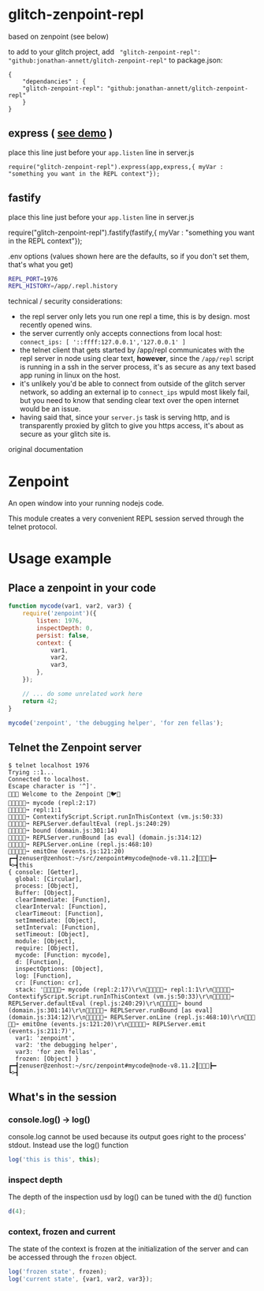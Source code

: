 # glitch-zenpoint-repl

based on zenpoint (see below)

to add to your glitch project, add ` "glitch-zenpoint-repl": "github:jonathan-annett/glitch-zenpoint-repl"` to package.json:

    {
        "dependancies" : {
        "glitch-zenpoint-repl": "github:jonathan-annett/glitch-zenpoint-repl"
        }
    }

express ( [see demo](https://glitch.com/embed/#!/embed/glitch-zenpoint-repl?path=package.json&previewSize=0&attributionHidden=true) )
-
place this line just before your `app.listen` line in server.js


    require("glitch-zenpoint-repl").express(app,express,{ myVar : "something you want in the REPL context"}); 

fastify
---

place this line just before your `app.listen` line in server.js


  require("glitch-zenpoint-repl").fastify(fastify,{ myVar : "something you want in the REPL context"}); 



.env options (values shown here are the defaults, so if you don't set them, that's what you get)
```bash
REPL_PORT=1976
REPL_HISTORY=/app/.repl.history
```


technical / security considerations:

* the repl server only lets you run one repl a time, this is by design. most recently opened wins.
* the server currently only accepts connections from local host: 
     `connect_ips: [ '::ffff:127.0.0.1','127.0.0.1' ]` 
* the telnet client that gets started by /app/repl communicates with the repl server in node using clear text, **however**, since the `/app/repl` script is running in a ssh in the server process, it's as secure as any text based app runing in linux on the host.
* it's unlikely you'd be able to connect from outside of the glitch server network, so adding an external ip to `connect_ips` wpuld most likely fail, but you need to know that sending clear text over the open internet would be an issue. 
* having said that, since your `server.js` task is serving http, and is transparently proxied by glitch to give you https access, it's about as secure as your glitch site is.





original documentation

# Zenpoint

An open window into your running nodejs code.

This module creates a very convenient REPL session served
through the telnet protocol.

# Usage example

## Place a zenpoint in your code
```js
function mycode(var1, var2, var3) {
    require('zenpoint')({
        listen: 1976,
        inspectDepth: 0,
        persist: false,
        context: {
            var1,
            var2,
            var3,
        },
    });

    // ... do some unrelated work here
    return 42;
}

mycode('zenpoint', 'the debugging helper', 'for zen fellas');

```

## Telnet the Zenpoint server

```
$ telnet localhost 1976
Trying ::1...
Connected to localhost.
Escape character is '^]'.
🐀🧘🐁 Welcome to the Zenpoint 🥑🐦🦐
🐛🐞🐜🐝🦗➞ mycode (repl:2:17)
🐛🐞🐜🐝🦗➞ repl:1:1
🐛🐞🐜🐝🦗➞ ContextifyScript.Script.runInThisContext (vm.js:50:33)
🐛🐞🐜🐝🦗➞ REPLServer.defaultEval (repl.js:240:29)
🐛🐞🐜🐝🦗➞ bound (domain.js:301:14)
🐛🐞🐜🐝🦗➞ REPLServer.runBound [as eval] (domain.js:314:12)
🐛🐞🐜🐝🦗➞ REPLServer.onLine (repl.js:468:10)
🐛🐞🐜🐝🦗➞ emitOne (events.js:121:20)
┏━┫zenuser@zenhost:~/src/zenpoint#mycode@node-v8.11.2┃🙈🙉🙊┣━
┗>┫this
{ console: [Getter],
  global: [Circular],
  process: [Object],
  Buffer: [Object],
  clearImmediate: [Function],
  clearInterval: [Function],
  clearTimeout: [Function],
  setImmediate: [Object],
  setInterval: [Function],
  setTimeout: [Object],
  module: [Object],
  require: [Object],
  mycode: [Function: mycode],
  d: [Function],
  inspectOptions: [Object],
  log: [Function],
  cr: [Function: cr],
  stack: '🐛🐞🐜🐝🦗➞ mycode (repl:2:17)\r\n🐛🐞🐜🐝🦗➞ repl:1:1\r\n🐛🐞🐜🐝🦗➞ ContextifyScript.Script.runInThisContext (vm.js:50:33)\r\n🐛🐞🐜🐝🦗➞ REPLServer.defaultEval (repl.js:240:29)\r\n🐛🐞🐜🐝🦗➞ bound (domain.js:301:14)\r\n🐛🐞🐜🐝🦗➞ REPLServer.runBound [as eval] (domain.js:314:12)\r\n🐛🐞🐜🐝🦗➞ REPLServer.onLine (repl.js:468:10)\r\n🐛🐞🐜🐝🦗➞ emitOne (events.js:121:20)\r\n🐛🐞🐜🐝🦗➞ REPLServer.emit (events.js:211:7)',
  var1: 'zenpoint',
  var2: 'the debugging helper',
  var3: 'for zen fellas',
  frozen: [Object] }
┏━┫zenuser@zenhost:~/src/zenpoint#mycode@node-v8.11.2┃🙈🙉🙊┣━
┗>┫

```

## What's in the session

### console.log() -> log()

console.log cannot be used because its output goes right to the process' stdout.
Instead use the log() function
```js
log('this is this', this);
```

### inspect depth

The depth of the inspection usd by log() can be tuned with the d() function
```js
d(4);
```

### context, frozen and current

The state of the context is frozen at the initialization of the server and
can be accessed through the ```frozen``` object.

```js
log('frozen state', frozen);
log('current state', {var1, var2, var3});
```
